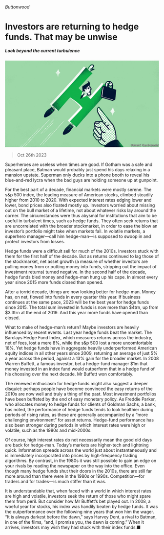 ###### Buttonwood

# Investors are returning to hedge funds. That may be unwise 

##### Look beyond the current turbulence 

![image](images/20231028_FND003.jpg) 

> Oct 26th 2023 

Superheroes are useless when times are good. If Gotham was a safe and pleasant place, Batman would probably just spend his days relaxing in a mansion upstate. Superman only ducks into a phone booth to reveal his blue-and-red lycra when the bad guys are holding someone up at gunpoint.

For the best part of a decade, financial markets were mostly serene. The s&amp;p 500 index, the leading measure of American stocks, climbed steadily higher from 2010 to 2020. With expected interest rates edging lower and lower, bond prices also floated mostly up. Investors worried about missing out on the bull market of a lifetime, not about whatever risks lay around the corner. The circumstances were thus abysmal for institutions that aim to be useful in turbulent times, such as hedge funds. They often seek returns that are uncorrelated with the broader stockmarket, in order to ease the blow an investor’s portfolio might take when markets fall. In volatile markets, a superhero manager—call him hedge-man—is supposed to swoop in and protect investors from losses.

Hedge funds were a difficult sell for much of the 2010s. Investors stuck with them for the first half of the decade. But as returns continued to lag those of the stockmarket, net asset growth (a measure of whether investors are pulling money from or putting money into funds, stripping out the impact of investment returns) turned negative. In the second half of the decade, hedge funds bled money and hedge-man hung up his cape. In almost every year since 2015 more funds closed than opened. 

After a torrid decade, things are now looking better for hedge-man. Money has, on net, flowed into funds in every quarter this year. If business continues at the same pace, 2023 will be the best year for hedge funds since 2015. The total sum invested in funds is now more than $4trn, up from $3.3trn at the end of 2019. And this year more funds have opened than closed.

What to make of hedge-man’s return? Maybe investors are heavily influenced by recent events. Last year hedge funds beat the market. The Barclays Hedge Fund Index, which measures returns across the industry, net of fees, lost a mere 8%, while the s&amp;p 500 lost a more uncomfortable 18%. Yet hedge funds have in aggregate heavily underperformed American equity indices in all other years since 2009, returning an average of just 5% a year across the period, against a 13% gain for the broader market. In 2008 Warren Buffett, a famous investor, bet a hedge-fund manager $1m that money invested in an index fund would outperform that in a hedge fund of his choosing over the next decade. Mr Buffett won comfortably. 

The renewed enthusiasm for hedge funds might also suggest a deeper disquiet: perhaps people have become convinced the easy returns of the 2010s are now well and truly a thing of the past. Most investment portfolios have been buffeted by the end of easy monetary policy. As Freddie Parker, who allocates money to hedge funds for clients of Goldman Sachs, a bank, has noted, the performance of hedge funds tends to look healthier during periods of rising rates, as these are generally accompanied by a “more challenging environment” for asset returns. Hedge-fund performance has also been stronger during periods in which interest rates were high or volatile, such as the 1980s and mid-2000s.

Of course, high interest rates do not necessarily mean the good old days are back for hedge-man. Today’s markets are higher-tech and lightning quick. Information spreads across the world just about instantaneously and is immediately incorporated into prices by high-frequency trading algorithms. By contrast, in the 1980s it was still possible to gain an edge on your rivals by reading the newspaper on the way into the office. Even though many hedge funds shut their doors in the 2010s, there are still far more around than there were in the 1980s or 1990s. Competition—for traders and for trades—is much stiffer than it was.

It is understandable that, when faced with a world in which interest rates are high and volatile, investors seek the return of those who might spare them from peril. But consider how Mr Buffett’s bet played out. In 2008, a woeful year for stocks, his index was handily beaten by hedge funds. It was the outperformance over the following nine years that won him the wager. “It is always darkest before the dawn,” says Harvey Dent, a rival to Batman, in one of the films, “and, I promise you, the dawn is coming.” When it arrives, investors may wish they had stuck with their index funds.■






